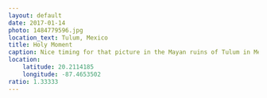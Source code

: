 ```yaml
---
layout: default
date: 2017-01-14
photo: 1484779596.jpg
location_text: Tulum, Mexico
title: Holy Moment
caption: Nice timing for that picture in the Mayan ruins of Tulum in Mexico. I went there early in the morning to avoid the croud and the heat of the sun.
location:
    latitude: 20.2114185
    longitude: -87.4653502
ratio: 1.33333
---
```


